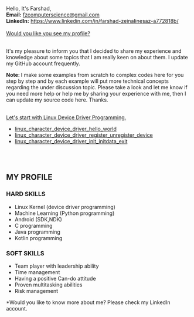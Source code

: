 Hello, It's Farshad,<br/>
<b>Email:</b>		<a href="mailto:fzcomputerscience@gmail.com">fzcomputerscience@gmail.com</a><br/>
<b>LinkedIn:</b>	<a href="https://www.linkedin.com/in/farshad-zeinalinesaz-a772818b/" target="_blank">https://www.linkedin.com/in/farshad-zeinalinesaz-a772818b/</a><br/><br/>
<a href="#my_profile">Would you like you see my profile?</a>
<br/><br/>

It's my pleasure to inform you that I decided to share my experience and knowledge about some topics that I am really keen on about them. I update my GitHub account frequently.

<b>Note: </b> I make some examples from scratch to complex codes here for you step by step and by each example will put more technical concepts regarding the under discussion topic. Please take a look and let me know if you need more help or help me by sharing your experience with me, then I can update my source code here. Thanks.
<br/><br/>

<a href="https://github.com/farshadzeinalinesaz/index">Let's start with Linux Device Driver Programming.</a>
<ul>
<li><a href="https://github.com/farshadzeinalinesaz/index/tree/master/ldd_src/ldd_proj_1_chdr_hello_world">linux_character_device_driver_hello_world</a></li>
<li><a href="https://github.com/farshadzeinalinesaz/index/tree/master/ldd_src/ldd_proj_2_chdr_reg_unreg_dev">linux_character_device_driver_register_unregister_device</a></li>
<li><a href="https://github.com/farshadzeinalinesaz/index/tree/master/ldd_src/ldd_proj_3_chdr_init_initdata_exit">linux_character_device_driver_init_initdata_exit</a></li>
</ul>

<br/><br/>
<h2 id="my_profile">MY PROFILE</h2>
<h3>HARD SKILLS</h3>
<ul>
<li>Linux Kernel (device driver programming)</li>
<li>Machine Learning (Python programming)</li>
<li>Android (SDK,NDK)</li>
<li>C programming</li>
<li>Java programming</li>
<li>Kotlin programming</li>
</ul>

<h3>SOFT SKILLS</h3>
<ul>
<li>Team player with leadership ability</li>
<li>Time management</li>
<li>Having a positive Can-do attitude</li>
<li>Proven multitasking abilities</li>
<li>Risk management</li>
</ul>
*Would you like to know more about me? Please check my LinkedIn account.
